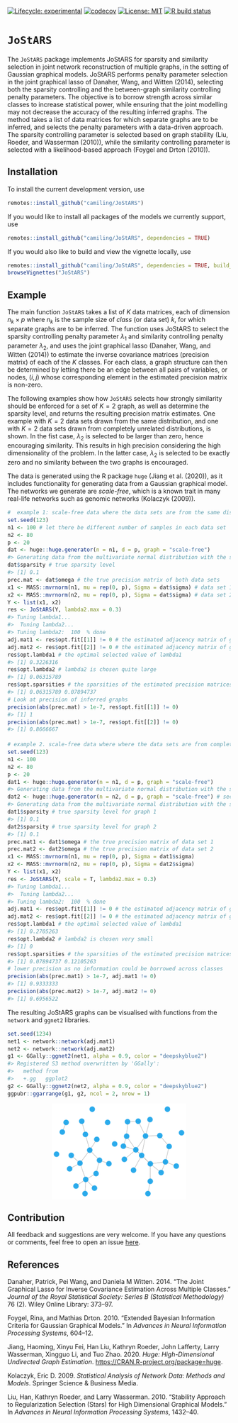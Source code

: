 
<!-- README.md is generated from README.Rmd. Please edit that file -->
<!-- badges: start -->
[![Lifecycle: experimental](https://img.shields.io/badge/lifecycle-experimental-orange.svg)](https://www.tidyverse.org/lifecycle/#experimental) [![codecov](https://codecov.io/gh/Camiling/JoStARS/branch/master/graph/badge.svg?token=ZGD1X88OEA)](https://codecov.io/gh/Camiling/JoStARS) [![License: MIT](https://img.shields.io/badge/License-MIT-yellow.svg)](https://opensource.org/licenses/MIT) [![R build status](https://github.com/Camiling/JoStARS/workflows/R-CMD-check/badge.svg)](https://github.com/Camiling/JoStARS/actions) <!-- badges: end -->

<!-- IF ON CRAN [![CRAN_Status_Badge](https://www.r-pkg.org/badges/version-last-release/shapr)]
[![CRAN_Downloads_Badge](https://cranlogs.r-pkg.org/badges/grand-total/shapr)]---->
<!--PAPER HERE [![DOI](https://joss.theoj.org/papers/10.21105/joss.02027/status.svg)]---->
# `JoStARS`

The `JoStARS` package implements JoStARS for sparsity and similarity selection in joint network reconstruction of multiple graphs, in the setting of Gaussian graphical models. JoStARS performs penalty parameter selection in the joint graphical lasso of Danaher, Wang, and Witten (2014), selecting both the sparsity controlling and the between-graph similarity controlling penalty parameters. The objective is to borrow strength across similar classes to increase statistical power, while ensuring that the joint modelling may not decrease the accuracy of the resulting inferred graphs. The method takes a list of data matrices for which separate graphs are to be inferred, and selects the penalty parameters with a data-driven approach. The sparsity controlling parameter is selected based on graph stability (Liu, Roeder, and Wasserman (2010)), while the similarity controlling parameter is selected with a likelihood-based approach (Foygel and Drton (2010)).

## Installation

To install the current development version, use

``` r
remotes::install_github("camiling/JoStARS")
```

If you would like to install all packages of the models we currently support, use

``` r
remotes::install_github("camiling/JoStARS", dependencies = TRUE)
```

If you would also like to build and view the vignette locally, use

``` r
remotes::install_github("camiling/JoStARS", dependencies = TRUE, build_vignettes = TRUE)
browseVignettes("JoStARS")
```

## Example

The main function `JoStARS` takes a list of *K* data matrices, each of dimension *n*<sub>*k*</sub> × *p* where *n*<sub>*k*</sub> is the sample size of *class* (or data set) *k*, for which separate graphs are to be inferred. The function uses JoStARS to select the sparsity controlling penalty parameter *λ*<sub>1</sub> and similarity controlling penalty parameter *λ*<sub>2</sub>, and uses the joint graphical lasso (Danaher, Wang, and Witten (2014)) to estimate the inverse covariance matrices (precision matrix) of each of the *K* classes. For each class, a graph structure can then be determined by letting there be an edge between all pairs of variables, or nodes, (*i*, *j*) whose corresponding element in the estimated precision matrix is non-zero.

The following examples show how `JoStARS` selects how strongly similarity should be enforced for a set of *K* = 2 graph, as well as determine the sparsity level, and returns the resulting precision matrix estimates. One example with *K* = 2 data sets drawn from the same distribution, and one with *K* = 2 data sets drawn from completely unrelated distributions, is shown. In the fist case, *λ*<sub>2</sub> is selected to be larger than zero, hence encouraging similarity. This results in high precision considering the high dimensionality of the problem. In the latter case, *λ*<sub>2</sub> is selected to be exactly zero and no similarity between the two graphs is encouraged.

The data is generated using the R package `huge` (Jiang et al. (2020)), as it includes functionality for generating data from a Gaussian graphical model. The networks we generate are *scale-free*, which is a known trait in many real-life networks such as genomic networks (Kolaczyk (2009)).

``` r
#  example 1: scale-free data where the data sets are from the same distribution
set.seed(123)
n1 <- 100 # let there be different number of samples in each data set
n2 <- 80
p <- 20
dat <- huge::huge.generator(n = n1, d = p, graph = "scale-free")
#> Generating data from the multivariate normal distribution with the scale-free graph structure....done.
dat$sparsity # true sparsity level
#> [1] 0.1
prec.mat <- dat$omega # the true precision matrix of both data sets
x1 <- MASS::mvrnorm(n1, mu = rep(0, p), Sigma = dat$sigma) # data set 1
x2 <- MASS::mvrnorm(n2, mu = rep(0, p), Sigma = dat$sigma) # data set 2
Y <- list(x1, x2)
res <- JoStARS(Y, lambda2.max = 0.3)
#> Tuning lambda1... 
#>  Tuning lambda2...
#> Tuning lambda2:  100  % done
adj.mat1 <- res$opt.fit[[1]] != 0 # the estimated adjacency matrix of graph 1
adj.mat2 <- res$opt.fit[[2]] != 0 # the estimated adjacency matrix of graph 2
res$opt.lambda1 # the optimal selected value of lambda1
#> [1] 0.3226316
res$opt.lambda2 # lambda2 is chosen quite large
#> [1] 0.06315789
res$opt.sparsities # the sparsities of the estimated precision matrices
#> [1] 0.06315789 0.07894737
# Look at precision of inferred graphs
precision(abs(prec.mat) > 1e-7, res$opt.fit[[1]] != 0)
#> [1] 1
precision(abs(prec.mat) > 1e-7, res$opt.fit[[2]] != 0)
#> [1] 0.8666667

# example 2. scale-free data where where the data sets are from completely unrelated distributions
set.seed(123)
n1 <- 100
n2 <- 80
p <- 20
dat1 <- huge::huge.generator(n = n1, d = p, graph = "scale-free")
#> Generating data from the multivariate normal distribution with the scale-free graph structure....done.
dat2 <- huge::huge.generator(n = n2, d = p, graph = "scale-free") # second graph is completely unrelated
#> Generating data from the multivariate normal distribution with the scale-free graph structure....done.
dat1$sparsity # true sparsity level for graph 1
#> [1] 0.1
dat2$sparsity # true sparsity level for graph 2
#> [1] 0.1
prec.mat1 <- dat1$omega # the true precision matrix of data set 1
prec.mat2 <- dat2$omega # the true precision matrix of data set 2
x1 <- MASS::mvrnorm(n1, mu = rep(0, p), Sigma = dat1$sigma)
x2 <- MASS::mvrnorm(n2, mu = rep(0, p), Sigma = dat2$sigma)
Y <- list(x1, x2)
res <- JoStARS(Y, scale = T, lambda2.max = 0.3)
#> Tuning lambda1... 
#>  Tuning lambda2...
#> Tuning lambda2:  100  % done
adj.mat1 <- res$opt.fit[[1]] != 0 # the estimated adjacency matrix of graph 1
adj.mat2 <- res$opt.fit[[2]] != 0 # the estimated adjacency matrix of graph 2
res$opt.lambda1 # the optimal selected value of lambda1
#> [1] 0.2705263
res$opt.lambda2 # lambda2 is chosen very small
#> [1] 0
res$opt.sparsities # the sparsities of the estimated precision matrices
#> [1] 0.07894737 0.12105263
# lower precision as no information could be borrowed across classes
precision(abs(prec.mat1) > 1e-7, adj.mat1 != 0)
#> [1] 0.9333333
precision(abs(prec.mat2) > 1e-7, adj.mat2 != 0)
#> [1] 0.6956522
```

The resulting JoStARS graphs can be visualised with functions from the `network` and `ggnet2` libraries.

``` r
set.seed(1234)
net1 <- network::network(adj.mat1)
net2 <- network::network(adj.mat2)
g1 <- GGally::ggnet2(net1, alpha = 0.9, color = "deepskyblue2")
#> Registered S3 method overwritten by 'GGally':
#>   method from   
#>   +.gg   ggplot2
g2 <- GGally::ggnet2(net2, alpha = 0.9, color = "deepskyblue2")
ggpubr::ggarrange(g1, g2, ncol = 2, nrow = 1)
```

<img src="man/figures/README-unnamed-chunk-5-1.png" width="60%" style="display: block; margin: auto;" />

## Contribution

All feedback and suggestions are very welcome. If you have any questions or comments, feel free to open an issue [here](https://github.com/Camiling/JoStARS/issues).

## References

Danaher, Patrick, Pei Wang, and Daniela M Witten. 2014. “The Joint Graphical Lasso for Inverse Covariance Estimation Across Multiple Classes.” *Journal of the Royal Statistical Society: Series B (Statistical Methodology)* 76 (2). Wiley Online Library: 373–97.

Foygel, Rina, and Mathias Drton. 2010. “Extended Bayesian Information Criteria for Gaussian Graphical Models.” In *Advances in Neural Information Processing Systems*, 604–12.

Jiang, Haoming, Xinyu Fei, Han Liu, Kathryn Roeder, John Lafferty, Larry Wasserman, Xingguo Li, and Tuo Zhao. 2020. *Huge: High-Dimensional Undirected Graph Estimation*. <https://CRAN.R-project.org/package=huge>.

Kolaczyk, Eric D. 2009. *Statistical Analysis of Network Data: Methods and Models*. Springer Science & Business Media.

Liu, Han, Kathryn Roeder, and Larry Wasserman. 2010. “Stability Approach to Regularization Selection (Stars) for High Dimensional Graphical Models.” In *Advances in Neural Information Processing Systems*, 1432–40.
